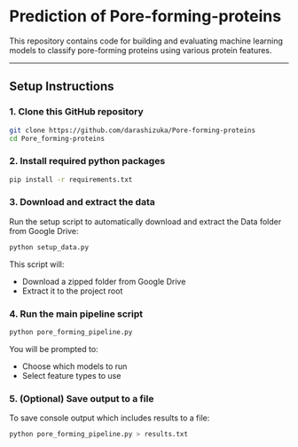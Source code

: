 # Prediction of Pore-forming-proteins 
This repository contains code for building and evaluating machine learning models to classify pore-forming proteins using various protein features.

---

## Setup Instructions
### 1. Clone this GitHub repository
```bash
git clone https://github.com/darashizuka/Pore-forming-proteins
cd Pore_forming-proteins
```
### 2. Install required python packages
```bash
pip install -r requirements.txt
```
### 3. Download and extract the data
Run the setup script to automatically download and extract the Data folder from Google Drive:
```bash
python setup_data.py
```
This script will:
- Download a zipped folder from Google Drive
- Extract it to the project root
  
### 4. Run the main pipeline script
```bash
python pore_forming_pipeline.py
```
You will be prompted to:
- Choose which models to run
- Select feature types to use

### 5. (Optional) Save output to a file
To save console output which includes results to a file:
```bash
python pore_forming_pipeline.py > results.txt
```


